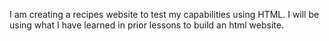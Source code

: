 I am creating a recipes website to test my 
capabilities using HTML. I will be using what I have 
learned in prior lessons to build an html website.
